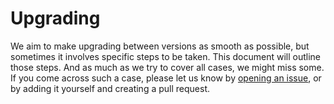 # Upgrading

We aim to make upgrading between versions as smooth as possible, but sometimes it involves specific steps to be taken.
This document will outline those steps. And as much as we try to cover all cases, we might miss some. If you come
across such a case, please let us know by [opening an issue][issues], or by adding it yourself and creating a pull request.

<!-- EXAMPLE -->
<!--
# v1 to v2

* Remove the `foo` column from the `bar` table.
* Add the `baz` column to the `bar` table.
* Run `php artisan migrate` to update the database.
-->

[issues]: https://github.com/VanOns/[project-slug]/issues